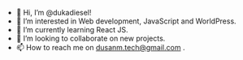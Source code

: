 - 👋 Hi, I’m @dukadiesel!
- 👀 I’m interested in Web development, JavaScript and WorldPress.
- 🌱 I’m currently learning React JS.
- 💞️ I’m looking to collaborate on new projects.
- 📫 How to reach me on dusanm.tech@gmail.com .


